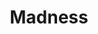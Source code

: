 ---
title: "Madness"
summary: "Madness are an English ska and pop band from Camden Town, north London, who formed in 1976. One of the most prominent bands of the late 1970s and early 1980s two-tone ska revival, they continue to perform with six of the seven members of their original line-up. Madness's most successful period was from 1980 to 1986, when the band's songs spent a total of 214 weeks on the UK Singles Chart. Madness have had 16 singles reach the UK top ten, including \"One Step Beyond\", \"Baggy Trousers\" and \"It Must Be Love\", one UK number-one single \"House of Fun\" and two number ones in Ireland, \"House of Fun\" and \"Wings of a Dove\". \"Our House\" was their biggest US hit, reaching number 7 on the Billboard Hot 100. In 2000, the band received the Ivor Novello Award from the British Academy of Songwriters, Composers and Authors for Outstanding Song Collection."
image: "madness.jpg"
apple_music_artist_url: "https://music.apple.com/gb/artist/madness/362303"
wikipedia_url: "https://en.wikipedia.org/wiki/Madness_(band)"
---
